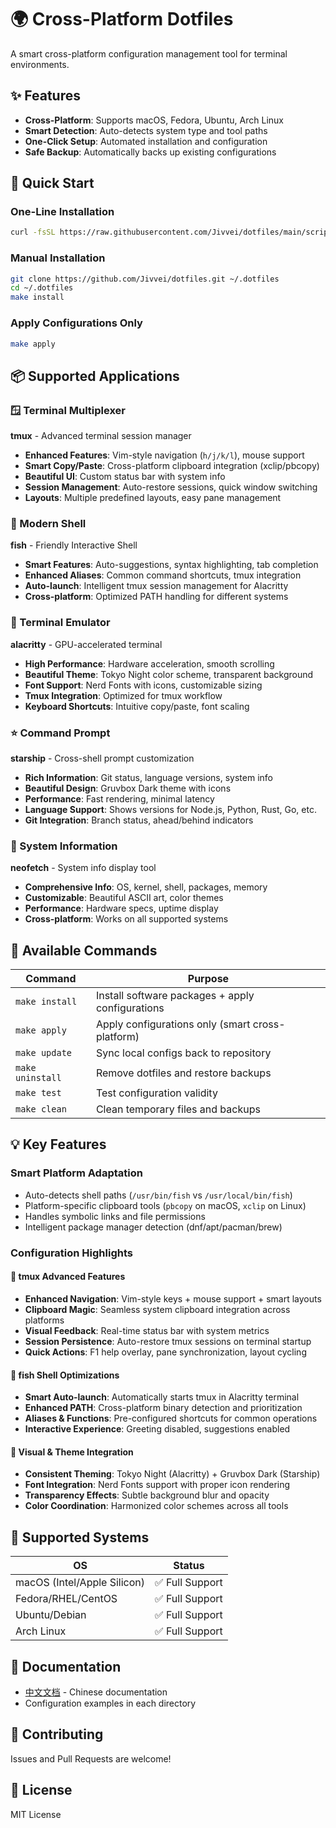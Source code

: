 # 🌍 Cross-Platform Dotfiles

A smart cross-platform configuration management tool for terminal environments.

## ✨ Features

- **Cross-Platform**: Supports macOS, Fedora, Ubuntu, Arch Linux
- **Smart Detection**: Auto-detects system type and tool paths
- **One-Click Setup**: Automated installation and configuration
- **Safe Backup**: Automatically backs up existing configurations

## 🚀 Quick Start

### One-Line Installation
```bash
curl -fsSL https://raw.githubusercontent.com/Jivvei/dotfiles/main/scripts/bootstrap.sh | bash
```

### Manual Installation
```bash
git clone https://github.com/Jivvei/dotfiles.git ~/.dotfiles
cd ~/.dotfiles
make install
```

### Apply Configurations Only
```bash
make apply
```

## 📦 Supported Applications

### 🪟 Terminal Multiplexer
**tmux** - Advanced terminal session manager
- **Enhanced Features**: Vim-style navigation (`h/j/k/l`), mouse support
- **Smart Copy/Paste**: Cross-platform clipboard integration (xclip/pbcopy)
- **Beautiful UI**: Custom status bar with system info
- **Session Management**: Auto-restore sessions, quick window switching
- **Layouts**: Multiple predefined layouts, easy pane management

### 🐠 Modern Shell  
**fish** - Friendly Interactive Shell
- **Smart Features**: Auto-suggestions, syntax highlighting, tab completion
- **Enhanced Aliases**: Common command shortcuts, tmux integration
- **Auto-launch**: Intelligent tmux session management for Alacritty
- **Cross-platform**: Optimized PATH handling for different systems

### 🚀 Terminal Emulator
**alacritty** - GPU-accelerated terminal
- **High Performance**: Hardware acceleration, smooth scrolling
- **Beautiful Theme**: Tokyo Night color scheme, transparent background
- **Font Support**: Nerd Fonts with icons, customizable sizing
- **Tmux Integration**: Optimized for tmux workflow
- **Keyboard Shortcuts**: Intuitive copy/paste, font scaling

### ⭐ Command Prompt
**starship** - Cross-shell prompt customization
- **Rich Information**: Git status, language versions, system info
- **Beautiful Design**: Gruvbox Dark theme with icons
- **Performance**: Fast rendering, minimal latency
- **Language Support**: Shows versions for Node.js, Python, Rust, Go, etc.
- **Git Integration**: Branch status, ahead/behind indicators

### 🎨 System Information
**neofetch** - System info display tool  
- **Comprehensive Info**: OS, kernel, shell, packages, memory
- **Customizable**: Beautiful ASCII art, color themes
- **Performance**: Hardware specs, uptime display
- **Cross-platform**: Works on all supported systems

## 🔧 Available Commands

| Command | Purpose |
|---------|---------|
| `make install` | Install software packages + apply configurations |
| `make apply` | Apply configurations only (smart cross-platform) |
| `make update` | Sync local configs back to repository |
| `make uninstall` | Remove dotfiles and restore backups |
| `make test` | Test configuration validity |
| `make clean` | Clean temporary files and backups |

## 💡 Key Features

### Smart Platform Adaptation
- Auto-detects shell paths (`/usr/bin/fish` vs `/usr/local/bin/fish`)
- Platform-specific clipboard tools (`pbcopy` on macOS, `xclip` on Linux)
- Handles symbolic links and file permissions
- Intelligent package manager detection (dnf/apt/pacman/brew)

### Configuration Highlights

#### 🎯 tmux Advanced Features
- **Enhanced Navigation**: Vim-style keys + mouse support + smart layouts
- **Clipboard Magic**: Seamless system clipboard integration across platforms
- **Visual Feedback**: Real-time status bar with system metrics
- **Session Persistence**: Auto-restore tmux sessions on terminal startup
- **Quick Actions**: F1 help overlay, pane synchronization, layout cycling

#### 🐠 fish Shell Optimizations  
- **Smart Auto-launch**: Automatically starts tmux in Alacritty terminal
- **Enhanced PATH**: Cross-platform binary detection and prioritization
- **Aliases & Functions**: Pre-configured shortcuts for common operations
- **Interactive Experience**: Greeting disabled, suggestions enabled

#### 🎨 Visual & Theme Integration
- **Consistent Theming**: Tokyo Night (Alacritty) + Gruvbox Dark (Starship)
- **Font Integration**: Nerd Fonts support with proper icon rendering
- **Transparency Effects**: Subtle background blur and opacity
- **Color Coordination**: Harmonized color schemes across all tools

## 🌟 Supported Systems

| OS | Status |
|----|--------|
| macOS (Intel/Apple Silicon) | ✅ Full Support |
| Fedora/RHEL/CentOS | ✅ Full Support |
| Ubuntu/Debian | ✅ Full Support |
| Arch Linux | ✅ Full Support |

## 📖 Documentation

- [中文文档](README-zh.md) - Chinese documentation
- Configuration examples in each directory

## 🤝 Contributing

Issues and Pull Requests are welcome!

## 📄 License

MIT License 